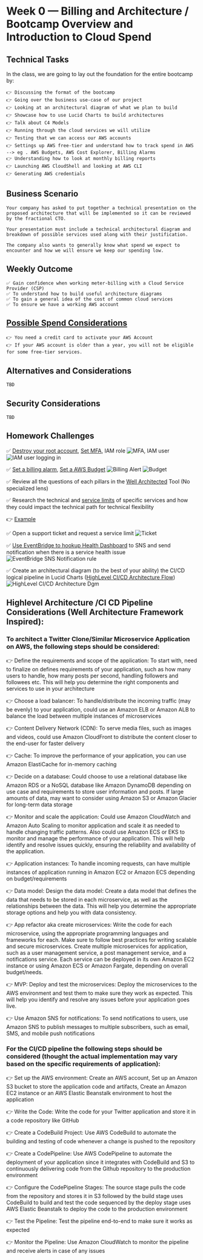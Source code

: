 # Week 0 — Billing and Architecture / Bootcamp Overview and Introduction to Cloud Spend
## Technical Tasks
In the class, we are going to lay out the foundation for the entire bootcamp by:
```
👉 Discussing the format of the bootcamp
👉 Going over the business use-case of our project
👉 Looking at an architectural diagram of what we plan to build
👉 Showcase how to use Lucid Charts to build architectures
👉 Talk about C4 Models
👉 Running through the cloud services we will utilize
👉 Testing that we can access our AWS accounts
👉 Settings up AWS free-tier and understand how to track spend in AWS --> eg . AWS Budgets, AWS Cost Explorer, Billing Alarms
👉 Understanding how to look at monthly billing reports
👉 Launching AWS CloudShell and looking at AWS CLI
👉 Generating AWS credentials
```
## Business Scenario
```
Your company has asked to put together a technical presentation on the proposed architecture that will be implemented so it can be reviewed by the fractional CTO.

Your presentation must include a technical architectural diagram and breakdown of possible services used along with their justification.

The company also wants to generally know what spend we expect to encounter and how we will ensure we keep our spending low.
```
## Weekly Outcome
```
✅ Gain confidence when working meter-billing with a Cloud Service Provider (CSP)
✅ To understand how to build useful architecture diagrams
✅ To gain a general idea of the cost of common cloud services
✅ To ensure we have a working AWS account
```
## [Possible Spend Considerations](https://docs.google.com/document/d/10Hec7Or1ZUedl0ye-05mVPhYFR5-ySh2K8ZbFqTxu1w/edit#bookmark=id.n67i8zg8ikxc)
```
👉 You need a credit card to activate your AWS Account
👉 If your AWS account is older than a year, you will not be eligible for some free-tier services.
```
## Alternatives and Considerations
```
TBD
```

## Security Considerations
```
TBD
```

## Homework Challenges

✅ [Destroy your root account](https://docs.aws.amazon.com/IAM/latest/UserGuide/id_root-user.html#id_root-user_manage_delete-key), [Set MFA](https://docs.aws.amazon.com/IAM/latest/UserGuide/id_credentials_mfa_enable_virtual.html), IAM role
![MFA, IAM user](https://github.com/DionneNoellaBarretto/aws-bootcamp-cruddur-2023/blob/main/_docs/Week0-%20IAM%20Logged%20in.png)
![IAM user logging in](https://github.com/DionneNoellaBarretto/aws-bootcamp-cruddur-2023/blob/main/_docs/Week0-%20IAM%20Login.png)

✅ [Set a billing alarm](https://docs.aws.amazon.com/AmazonCloudWatch/latest/monitoring/monitor_estimated_charges_with_cloudwatch.html#turning_on_billing_metrics), [Set a AWS Budget](https://docs.aws.amazon.com/cost-management/latest/userguide/budgets-create.html)
![Billing Alert](https://github.com/DionneNoellaBarretto/aws-bootcamp-cruddur-2023/blob/main/_docs/Week0-Billing%20Alerts.png)
![Budget](https://github.com/DionneNoellaBarretto/aws-bootcamp-cruddur-2023/blob/main/_docs/Week0-Budget.png)

✅ Review all the questions of each pillars in the [Well Architected](https://aws.amazon.com/architecture/well-architected/) Tool (No specialized lens)

✅ Research the technical and [service limits](https://docs.aws.amazon.com/general/latest/gr/aws_service_limits.html) of specific services and how they could impact the technical path for technical flexibility

   👉 [Example](https://github.com/DionneNoellaBarretto/aws-bootcamp-cruddur-2023/blob/main/_docs/Service%20Limit%20Checks.xlsx)

✅ Open a support ticket and request a service limit
![Ticket](https://github.com/DionneNoellaBarretto/aws-bootcamp-cruddur-2023/blob/main/_docs/Week0-SupportCase.png)

✅ [Use EventBridge to hookup Health Dashboard](https://docs.aws.amazon.com/health/latest/ug/cloudwatch-events-health.html#creating-event-bridge-events-rule-for-aws-health) to SNS and send notification when there is a service health issue
![EventBridge SNS Notification rule](https://github.com/DionneNoellaBarretto/aws-bootcamp-cruddur-2023/blob/main/_docs/Week0-EventBridge%20Alerts.png)

✅ Create an architectural diagram (to the best of your ability) the CI/CD logical pipeline in Lucid Charts
 ([HighLevel CI/CD Architecture Flow](https://lucid.app/lucidchart/8dd4bb31-a6b9-480b-986f-65f8256dc229/edit?invitationId=inv_743505e2-23ee-42d6-84dc-aabcde24a6d3))
![HighLevel CI/CD Architecture Dgm](https://github.com/DionneNoellaBarretto/aws-bootcamp-cruddur-2023/blob/ac3068aa20af8d9d8bd11c39563ecdcc0b2347b8/_docs/Week0-%20Highlevel%20Architecture.png)
## Highlevel Architecture /CI CD Pipeline Considerations (Well Architecture Framework Inspired):
### To architect a Twitter Clone/Similar Microservice Application on AWS, the following steps should be considered:

👉 Define the requirements and scope of the application: To start with, need to finalize on defines requirements of your application, such as how many users to handle, how many posts per second, handling followers and followees etc. This will help you determine the right components and services to use in your architecture

👉 Choose a load balancer: To handle/distribute the incoming traffic (may be evenly) to your application, could use an Amazon ELB or Amazon ALB to balance the load between multiple instances of microservices

👉 Content Delivery Network (CDN): To serve media files, such as images and videos, could use Amazon CloudFront to distribute the content closer to the end-user for faster delivery

👉 Cache: To improve the performance of your application, you can use Amazon ElastiCache for in-memory caching

👉 Decide on a database: Could choose to use a relational database like Amazon RDS or a NoSQL database like Amazon DynamoDB depending on use case and requirements to store user information and posts. If large amounts of data, may want to consider using Amazon S3 or Amazon Glacier for long-term data storage

👉 Monitor and scale the application: Could use Amazon CloudWatch and Amazon Auto Scaling to monitor application and scale it as needed to handle changing traffic patterns. Also could use Amazon ECS or EKS to monitor and manage the performance of your application. This will help identify and resolve issues quickly, ensuring the reliability and availability of the application.

👉 Application instances: To handle incoming requests, can have multiple instances of application running in Amazon EC2 or Amazon ECS depending on budget/requirements

👉 Data model: Design the data model: Create a data model that defines the data that needs to be stored in each microservice, as well as the relationships between the data. This will help you determine the appropriate storage options and help you with data consistency.

👉 App refactor aka create microservices: Write the code for each microservice, using the appropriate programming languages and frameworks for each. Make sure to follow best practices for writing scalable and secure microservices. Create multiple microservices for application, such as a user management service, a post management service, and a notifications service. Each service can be deployed in its own Amazon EC2 instance or using Amazon ECS or Amazon Fargate, depending on overall budget/needs.

👉  MVP: Deploy and test the microservices: Deploy the microservices to the AWS environment and test them to make sure they work as expected. This will help you identify and resolve any issues before your application goes live.

👉 Use Amazon SNS for notifications: To send notifications to users, use Amazon SNS to publish messages to multiple subscribers, such as email, SMS, and mobile push notifications

### For the CI/CD pipeline the following steps should be considered (thought the actual implementation may vary based on the specific requirements of application):

👉 Set up the AWS environment: Create an AWS account, Set up an Amazon S3 bucket to store the application code and artifacts, Create an Amazon EC2 instance or an AWS Elastic Beanstalk environment to host the application

👉 Write the Code: Write the code for your Twitter application and store it in a code repository like GitHub

👉 Create a CodeBuild Project: Use AWS CodeBuild to automate the building and testing of code whenever a change is pushed to the repository

👉 Create a CodePipeline: Use AWS CodePipeline to automate the deployment of your application since it integrates with CodeBuild and S3 to continuously delivering code from the Github repository to the production environment

👉 Configure the CodePipeline Stages: The source stage pulls the code from the repository and stores it in S3 followed by the build stage uses CodeBuild to build and test the code sequenced by the deploy stage uses AWS Elastic Beanstalk to deploy the code to the production environment

👉 Test the Pipeline: Test the pipeline end-to-end to make sure it works as expected

👉 Monitor the Pipeline: Use Amazon CloudWatch to monitor the pipeline and receive alerts in case of any issues
